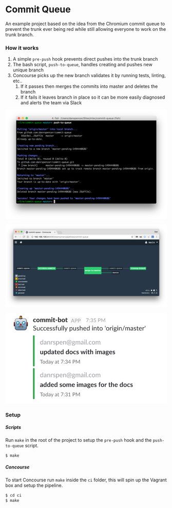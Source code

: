 # Commit Queue

An example project based on the idea from the Chromium commit queue to prevent the trunk ever being red while still allowing everyone to work on the trunk branch.

### How it works

1. A simple `pre-push` hook prevents direct pushes into the trunk branch
1. The bash script, `push-to-queue`, handles creating and pushes new unique branch
1. Concourse picks up the new branch validates it by running tests, linting, etc..
    1. If it passes then merges the commits into master and deletes the branch
    1. If it fails it leaves branch in place so it can be more easily diagnosed and alerts the team via Slack

![alt terminal](https://raw.githubusercontent.com/danrspencer/commit-queue/master/docs/terminal.png)

![alt concourse](https://raw.githubusercontent.com/danrspencer/commit-queue/master/docs/concourse.png)

![alt slack](https://raw.githubusercontent.com/danrspencer/commit-queue/master/docs/slack.png)
  
### Setup

##### Scripts

Run `make` in the root of the project to setup  the `pre-push` hook and the `push-to-queue` script.
```
$ make
```

##### Concourse
 
To start Concourse run `make` inside the `ci` folder, this will spin up the Vagrant box and setup the pipeline.

```
$ cd ci
$ make
```
